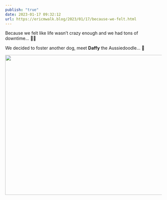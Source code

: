 ```yaml
---
publish: "true"
date: 2023-01-17 09:32:12
url: https://ericmwalk.blog/2023/01/17/because-we-felt.html
---
```


Because we felt like life wasn’t crazy enough and we had tons of downtime… 🤦‍♂️

We decided to foster another dog, meet **Daffy** the Aussiedoodle… 🐶


<img src="uploads/2023/743c761046.jpg" width="600" height="450" alt="">